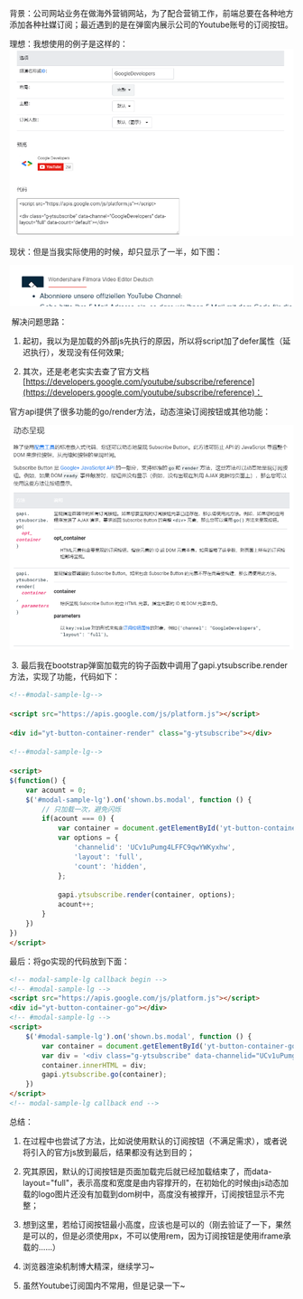 背景：公司网站业务在做海外营销网站，为了配合营销工作，前端总要在各种地方添加各种社媒订阅；最近遇到的是在弹窗内展示公司的Youtube账号的订阅按钮。

理想：我想使用的例子是这样的：
![图片](../../asset/1695251-20201109220830050-1200007846.png)


现状：但是当我实际使用的时候，却只显示了一半，如下图：

![图片](../../asset/1695251-20201109222521305-900980634.png)

 解决问题思路：

1. 起初，我以为是加载的外部js先执行的原因，所以将script加了defer属性（延迟执行），发现没有任何效果;

2. 其次，还是老老实实去查了官方文档[https://developers.google.com/youtube/subscribe/reference](https://developers.google.com/youtube/subscribe/reference)：

官方api提供了很多功能的go/render方法，动态渲染订阅按钮或其他功能：

![图片](../../asset/1695251-20201109222758918-196646034.png)

 3. 最后我在bootstrap弹窗加载完的钩子函数中调用了gapi.ytsubscribe.render方法，实现了功能，代码如下：
```html
<!--#modal-sample-lg-->  
  
<script src="https://apis.google.com/js/platform.js"></script>

<div id="yt-button-container-render" class="g-ytsubscribe"></div>

<!--#modal-sample-lg-->

<script>
$(function() {
    var acount = 0;
    $('#modal-sample-lg').on('shown.bs.modal', function () {
        // 只加载一次，避免闪烁
        if(acount === 0) {
            var container = document.getElementById('yt-button-container-render');
            var options = {
                'channelid': 'UCv1uPumg4LFFC9qwYWKyxhw',
                'layout': 'full',
                'count': 'hidden',
            };

            gapi.ytsubscribe.render(container, options);
            acount++;
        }
    })
})
</script>
```

最后：将go实现的代码放到下面：

```html
<!-- modal-sample-lg callback begin -->
<!-- #modal-sample-lg -->
<script src="https://apis.google.com/js/platform.js"></script>
<div id="yt-button-container-go"></div>
<!-- #modal-sample-lg -->
<script>
    $('#modal-sample-lg').on('shown.bs.modal', function () {
        var container = document.getElementById('yt-button-container-go');
        var div = '<div class="g-ytsubscribe" data-channelid="UCv1uPumg4LFFC9qwYWKyxhw" data-layout="full" count="hidden"></div>'
        container.innerHTML = div;
        gapi.ytsubscribe.go(container);
    })
</script>
<!-- modal-sample-lg callback end -->
```

总结：

1. 在过程中也尝试了方法，比如说使用默认的订阅按钮（不满足需求），或者说将引入的官方js放到最后，结果都没有达到目的；

2. 究其原因，默认的订阅按钮是页面加载完后就已经加载结束了，而data-layout="full"，表示高度和宽度是由内容撑开的，在初始化的时候由js动态加载的logo图片还没有加载到dom树中，高度没有被撑开，订阅按钮显示不完整；

3. 想到这里，若给订阅按钮最小高度，应该也是可以的（刚去验证了一下，果然是可以的，但是必须使用px，不可以使用rem，因为订阅按钮是使用iframe承载的......）

4. 浏览器渲染机制博大精深，继续学习~

4. 虽然Youtube订阅国内不常用，但是记录一下~
